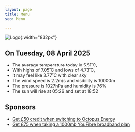 ```yaml
---
layout: page
title: Menu
seo: Menu

---
```


![Logo](/images/logo.jpg){:width="832px"}

<!-- weather_marker starts -->
## On Tuesday, 08 April 2025

- The average temperature today is 5.51˚C,
- With highs of 7.05˚C and lows of 4.73˚C,
- It may feel like 3.77˚C with clear sky
- The wind speed is 2.2m/s and visibility is 10000m
- The pressure is 1027hPa and humidity is 76%
- The sun will rise at 05:26 and set at 18:52

<!-- weather_marker ends -->

## Sponsors

- [Get £50 credit when switching to Octopus Energy](https://bit.ly/3oD1nnS)
- [Get £75 when taking a 1000mb YouFibre broadband plan](https://aklam.io/91zWhU?)



